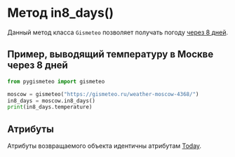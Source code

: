# Метод in8_days()

Данный метод класса `Gismeteo` позволяет получать погоду [через 8 дней](https://gismeteo.ru/weather-moscow-4368/8-day/).

## Пример, выводящий температуру в Москве через 8 дней

```python
from pygismeteo import gismeteo

moscow = gismeteo("https://gismeteo.ru/weather-moscow-4368/")
in8_days = moscow.in8_days()
print(in8_days.temperature)
```

## Атрибуты

Атрибуты возвращаемого объекта идентичны атрибутам [Today](today.md).
